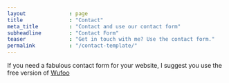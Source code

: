 ```yaml
---
layout              : page
title               : "Contact"
meta_title          : "Contact and use our contact form"
subheadline         : "Contact Form"
teaser              : "Get in touch with me? Use the contact form."
permalink           : "/contact-template/"
---
```

If you need a fabulous contact form for your website, I suggest you use the free version of [Wufoo](http://www.wufoo.com/)